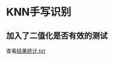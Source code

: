 # KNN手写识别
## 加入了二值化是否有效的测试
查看[结果统计.txt](https://github.com/Yu-zq1010/Learning-Machine_ING_202006/blob/master/%E7%BB%93%E6%9E%9C%E7%BB%9F%E8%AE%A1.txt)
